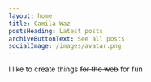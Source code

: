 ```yaml
---
layout: home
title: Camila Waz
postsHeading: Latest posts
archiveButtonText: See all posts
socialImage: /images/avatar.png
---
```

I like to create things <s>for the web</s> for fun
